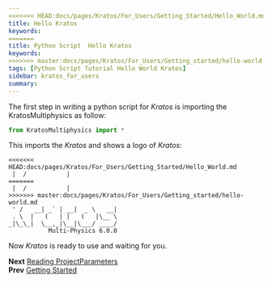 ```yaml
---
<<<<<<< HEAD:docs/pages/Kratos/For_Users/Getting_Started/Hello_World.md
title: Hello Kratos
keywords: 
=======
title: Python Script  Hello Kratos
keywords:
>>>>>>> master:docs/pages/Kratos/For_Users/Getting_started/hello-world.md
tags: [Python Script Tutorial Hello World Kratos]
sidebar: kratos_for_users
summary:
---
```


The first step in writing a python script for *Kratos* is importing the KratosMultiphysics as follow:

```python
from KratosMultiphysics import *
```

This imports the *Kratos* and shows a logo of *Kratos*:

```console
<<<<<<< HEAD:docs/pages/Kratos/For_Users/Getting_Started/Hello_World.md
 |  /           |             
=======
 |  /           |
>>>>>>> master:docs/pages/Kratos/For_Users/Getting_started/hello-world.md
 ' /   __| _` | __|  _ \   __|
 . \  |   (   | |   (   |\__ \
_|\_\_|  \__,_|\__|\___/ ____/
           Multi-Physics 6.0.0
```

Now *Kratos* is ready to use and waiting for you.

**Next** [Reading ProjectParameters](Input_Output_and_Visualization/Project_Parameters)<br>
**Prev** [Getting Started](Getting_Started)
